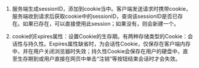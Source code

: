 1. 服务端生成sessionID，添加到cookie当中。客户端发送请求时携带cookie，服务端收到请求后获取cookie中的sessionID，查询该sessionID是否已存在。如果已存在，可以直接使用此session；如果没有，则会新建一个。

2. cookie的Expires属性：设置Cookie的生存期。有两种存储类型的Cookie：会话性与持久性。Expires属性缺省时，为会话性Cookie，仅保存在客户端内存中，并在用户关闭浏览器时失效；持久性Cookie会保存在用户的硬盘中，直至生存期到或用户直接在网页中单击“注销”等按钮结束会话时才会失效。